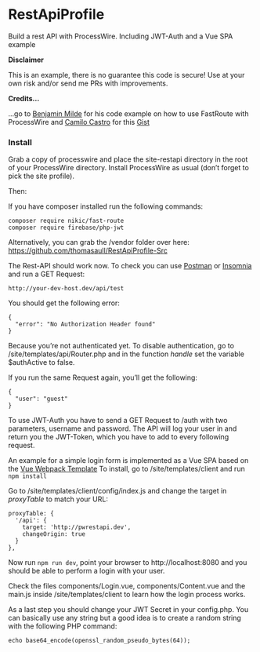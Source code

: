 # RestApiProfile
Build a rest API with ProcessWire. Including JWT-Auth and a Vue SPA example

**Disclaimer**

This is an example, there is no guarantee this code is secure! Use at your own risk and/or send me PRs with improvements.

**Credits…**

…go to [Benjamin Milde](https://github.com/LostKobrakai) for his code example on how to use FastRoute with ProcessWire and [Camilo Castro](https://gist.github.com/clsource) for this [Gist](https://gist.github.com/clsource/dc7be74afcbfc5fe752c)

### Install

Grab a copy of processwire and place the site-restapi directory in the root of your ProcessWire directory. Install ProcessWire as usual (don’t forget to pick the site profile).

Then:

If you have composer installed run the following commands:
```
composer require nikic/fast-route
composer require firebase/php-jwt
```

Alternatively, you can grab the /vendor folder over here: https://github.com/thomasaull/RestApiProfile-Src

The Rest-API should work now. To check you can use [Postman](https://www.getpostman.com/) or [Insomnia](https://insomnia.rest/) and run a GET Request:

`http://your-dev-host.dev/api/test`

You should get the following error:

```
{
  "error": "No Authorization Header found"
}
```

Because you’re not authenticated yet. To disable authentication, go to /site/templates/api/Router.php and in the function *handle* set the variable $authActive to false.

If you run the same Request again, you’ll get the following:
```
{
  "user": "guest"
}
```

To use JWT-Auth you have to send a GET Request to /auth with two parameters, username and password. The API will log your user in and return you the JWT-Token, which you have to add to every following request.

An example for a simple login form is implemented as a Vue SPA based on the [Vue Webpack Template](https://github.com/vuejs-templates/webpack)
To install, go to /site/templates/client and run `npm install`

Go to /site/templates/client/config/index.js and change the target in *proxyTable* to match your URL:

```
proxyTable: {
  '/api': {
    target: 'http://pwrestapi.dev',
    changeOrigin: true
  }
},
```

Now run `npm run dev`, point your browser to http://localhost:8080 and you should be able to perform a login with your user.

Check the files components/Login.vue, components/Content.vue and the main.js inside /site/templates/client to learn how the login process works.

As a last step you should change your JWT Secret in your config.php. You can basically use any string but a good idea is to create a random string with the following PHP command:

`echo base64_encode(openssl_random_pseudo_bytes(64));`

